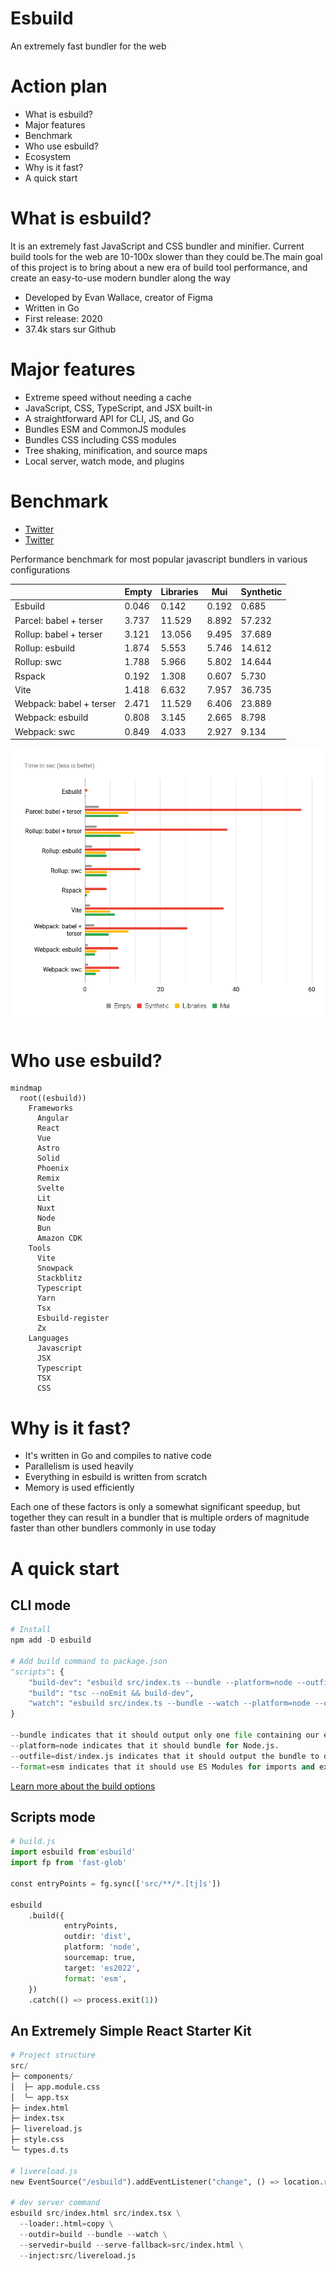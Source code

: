 # Esbuild
An extremely fast bundler for the web

# Action plan
- What is esbuild?
- Major features
- Benchmark
- Who use esbuild?
- Ecosystem
- Why is it fast?
- A quick start


# What is esbuild?

It is an extremely fast JavaScript and CSS bundler and minifier. Current build tools for the web are 10-100x slower than they could be.The main goal of this project is to bring about a new era of build tool performance, and create an easy-to-use modern bundler along the way

- Developed by Evan Wallace, creator of Figma
- Written in Go
- First release: 2020
- 37.4k stars sur Github

# Major features

- Extreme speed without needing a cache
- JavaScript, CSS, TypeScript, and JSX built-in
- A straightforward API for CLI, JS, and Go
- Bundles ESM and CommonJS modules
- Bundles CSS including CSS modules
- Tree shaking, minification, and source maps
- Local server, watch mode, and plugins

# Benchmark

- [Twitter](https://twitter.com/evanwallace/status/1448714353386086405)
- [Twitter](https://twitter.com/evanwallace/status/1459587741843394569)

Performance benchmark for most popular javascript bundlers in various configurations

|                         | **Empty** | **Libraries** | **Mui** | Synthetic     |
|-------------------------|-----------|---------------|---------|---------------|
| Esbuild                 | 0.046     | 0.142         | 0.192   | 0.685         |
| Parcel: babel + terser  | 3.737     | 11.529        | 8.892   | 57.232        |
| Rollup: babel + terser  | 3.121     | 13.056        | 9.495   | 37.689        |
| Rollup: esbuild         | 1.874     | 5.553         | 5.746   | 14.612        |
| Rollup: swc             | 1.788     | 5.966         | 5.802   | 14.644        |
| Rspack                  | 0.192     | 1.308         | 0.607   | 5.730         |
| Vite                    | 1.418     | 6.632         | 7.957   | 36.735        |
| Webpack: babel + terser | 2.471     | 11.529        | 6.406   | 23.889        |
| Webpack: esbuild        | 0.808     | 3.145         | 2.665   | 8.798         |
| Webpack: swc            | 0.849     | 4.033         | 2.927   | 9.134         |

<img src="public/build-time.png" alt="Build time" loading="lazy">

# Who use esbuild?

```mermaid { theme: 'forest'}
mindmap
  root((esbuild))
    Frameworks
      Angular
      React
      Vue
      Astro
      Solid
      Phoenix
      Remix
      Svelte
      Lit
      Nuxt
      Node
      Bun
      Amazon CDK
    Tools
      Vite
      Snowpack
      Stackblitz
      Typescript
      Yarn
      Tsx
      Esbuild-register
      Zx
    Languages
      Javascript
      JSX
      Typescript
      TSX
      CSS
```

# Why is it fast?

- It's written in Go and compiles to native code
- Parallelism is used heavily
- Everything in esbuild is written from scratch
- Memory is used efficiently

Each one of these factors is only a somewhat significant speedup,
but together they can result in a bundler that is multiple orders of magnitude faster than other bundlers commonly in use today


# A quick start

## CLI mode

```py
# Install
npm add -D esbuild

# Add build command to package.json
"scripts": {
    "build-dev": "esbuild src/index.ts --bundle --platform=node --outfile=dist/index.js --format=esm --target=es2022",
    "build": "tsc --noEmit && build-dev",
    "watch": "esbuild src/index.ts --bundle --watch --platform=node --outfile=dist/index.js --format=esm --target=es2022"
}

--bundle indicates that it should output only one file containing our entire bundle.
--platform=node indicates that it should bundle for Node.js.
--outfile=dist/index.js indicates that it should output the bundle to dist/index.js.
--format=esm indicates that it should use ES Modules for imports and exports.
```

[Learn more about the build options](https://esbuild.github.io/api/#build)

## Scripts mode

```py
# build.js
import esbuild from'esbuild'
import fp from 'fast-glob'

const entryPoints = fg.sync(['src/**/*.[tj]s'])

esbuild
    .build({
            entryPoints,
            outdir: 'dist',
            platform: 'node',
            sourcemap: true,
            target: 'es2022',
            format: 'esm',
    })
    .catch(() => process.exit(1))

```
## An Extremely Simple React Starter Kit

```py
# Project structure
src/
├─ components/
│  ├─ app.module.css
│  ╰─ app.tsx
├─ index.html
├─ index.tsx
├─ livereload.js
├─ style.css
╰─ types.d.ts

# livereload.js
new EventSource("/esbuild").addEventListener("change", () => location.reload());

# dev server command
esbuild src/index.html src/index.tsx \
  --loader:.html=copy \
  --outdir=build --bundle --watch \
  --servedir=build --serve-fallback=src/index.html \
  --inject:src/livereload.js
```
